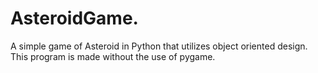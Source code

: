 # AsteroidGame.
A simple game of Asteroid in Python that utilizes object oriented design. This program is made without the use of pygame.

